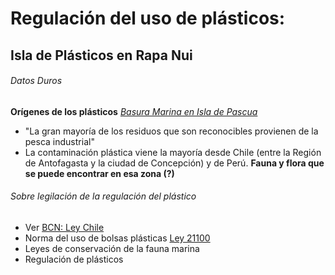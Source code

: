 # Regulación del uso de plásticos:
## Isla de Plásticos en Rapa Nui
###### *Datos Duros*
**Orígenes de los plásticos**
*[Basura Marina en Isla de Pascua](https://es.mongabay.com/2020/02/basura-marina-en-isla-de-pascua-chile/)*
- "La gran mayoría de los residuos que son reconocibles provienen de la pesca industrial"
- La contaminación plástica viene la mayoría desde Chile (entre la Región de Antofagasta y la ciudad de Concepción) y de Perú.
**Fauna y flora que se puede encontrar en esa zona (?)**
###### *Sobre legilación de la regulación del plástico*
- Ver [BCN: Ley Chile](https://www.bcn.cl/leychile/)
- Norma del uso de bolsas plásticas [Ley 21100](https://www.bcn.cl/leychile/navegar?idNorma=1121380)
- Leyes de conservación de la fauna marina
- Regulación de plásticos
###### 
